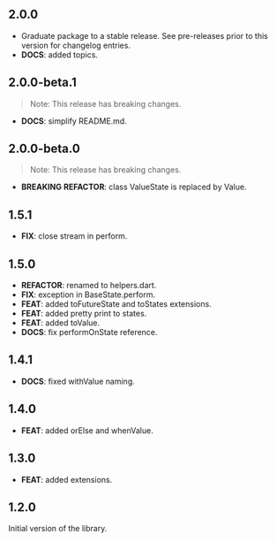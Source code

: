 ## 2.0.0

 - Graduate package to a stable release. See pre-releases prior to this version for changelog entries.
 - **DOCS**: added topics.


## 2.0.0-beta.1

> Note: This release has breaking changes.

 - **DOCS**: simplify README.md.

## 2.0.0-beta.0

> Note: This release has breaking changes.

 - **BREAKING** **REFACTOR**: class ValueState is replaced by Value.

## 1.5.1

 - **FIX**: close stream in perform.

## 1.5.0

 - **REFACTOR**: renamed to helpers.dart.
 - **FIX**: exception in BaseState.perform.
 - **FEAT**: added toFutureState and toStates extensions.
 - **FEAT**: added pretty print to states.
 - **FEAT**: added toValue.
 - **DOCS**: fix performOnState reference.

## 1.4.1

 - **DOCS**: fixed withValue naming.

## 1.4.0

 - **FEAT**: added orElse and whenValue.

## 1.3.0

 - **FEAT**: added extensions.

## 1.2.0

Initial version of the library.